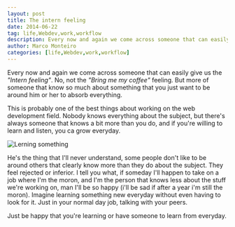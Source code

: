 ```yaml
---
layout: post
title: The intern feeling
date: 2014-06-22
tag: life,Webdev,work,workflow
description: Every now and again we come across someone that can easily give us the Intern feeling. No, not the Bring me my coffee feeling. But more of someone that know
author: Marco Monteiro
categories: [life,Webdev,work,workflow]
---
```


Every now and again we come across someone that can easily give us the *"Intern feeling"*. No, not the *"Bring me my coffee"* feeling. But more of someone that know so much about something that you just want to be around him or her to absorb everything.

This is probably one of the best things about working on the web development field. Nobody knows everything about the subject, but there's always someone that knows a bit more than you do, and if you're willing to learn and listen, you ca grow everyday.

<!--more-->

![Lerning something](https://dl.dropboxusercontent.com/u/404972/blog/intern.png)


He's the thing that I'll never understand, some people don't like to be around others that clearly know more than they do about the subject. They feel rejected or inferior. I tell you what, if someday I'll happen to take on a job where I'm the moron, and I'm the person that knows less about the stuff we're working on, man I'll be so happy (i'll be sad if after a year i'm still the moron). Imagine learning something new everyday without even having to look for it. Just in your normal day job, talking with your peers.

Just be happy that you're learning or have someone to learn from everyday.